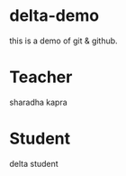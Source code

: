 # delta-demo
this is a demo of git &amp; github.

# Teacher
sharadha kapra

# Student 
delta student
